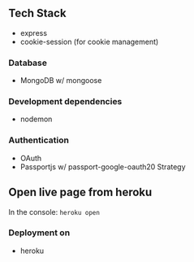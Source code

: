 ## Tech Stack

-  express
-  cookie-session (for cookie management)

### Database

-  MongoDB w/ mongoose

### Development dependencies

-  nodemon

### Authentication

-  OAuth
-  Passportjs w/ passport-google-oauth20 Strategy

## Open live page from heroku

In the console:
`heroku open`

### Deployment on

-  heroku
